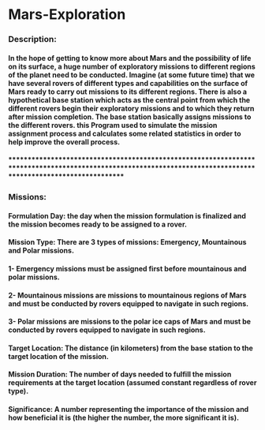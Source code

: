 # Mars-Exploration
### Description:
#### In the hope of getting to know more about Mars and the possibility of life on its surface, a huge number of exploratory missions to different regions of the planet need to be conducted. Imagine (at some future time) that we have several rovers of different types and capabilities on the surface of Mars ready to carry out missions to its different regions. There is also a hypothetical base station which acts as the central point from which the different rovers begin their exploratory missions and to which they return after mission completion. The base station basically assigns missions to the different rovers. this Program used to simulate the mission assignment process and calculates some related statistics in order to help improve the overall process.
#### **************************************************************************************************************************************************************
### Missions:
#### Formulation Day: the day when the mission formulation is finalized and the mission becomes ready to be assigned to a rover.
#### Mission Type: There are 3 types of missions: Emergency, Mountainous and Polar missions.
#### 1- Emergency missions must be assigned first before mountainous and polar missions.
#### 2- Mountainous missions are missions to mountainous regions of Mars and must be conducted by rovers equipped to navigate in such regions.
#### 3- Polar missions are missions to the polar ice caps of Mars and must be conducted by rovers equipped to navigate in such regions.
#### Target Location: The distance (in kilometers) from the base station to the target location of the mission.
#### Mission Duration: The number of days needed to fulfill the mission requirements at the target location (assumed constant regardless of rover type).
#### Significance: A number representing the importance of the mission and how beneficial it is (the higher the number, the more significant it is).



